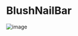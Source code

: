﻿# BlushNailBar
![image](https://github.com/user-attachments/assets/7f7faaff-079f-47a3-bf2b-ece36402d7fb)
